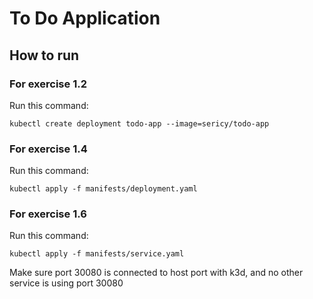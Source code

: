 # To Do Application

## How to run

### For exercise 1.2

Run this command:
```
kubectl create deployment todo-app --image=sericy/todo-app
```

### For exercise 1.4

Run this command:
```
kubectl apply -f manifests/deployment.yaml
```

### For exercise 1.6

Run this command:
```
kubectl apply -f manifests/service.yaml
```
Make sure port 30080 is connected to host port with k3d, and no other service is using port 30080